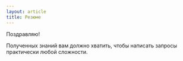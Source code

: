 ```yaml
---
layout: article
title: Резюме
---
```

Поздравляю!

Полученных знаний вам должно хватить, чтобы написать запросы практически любой сложности.
